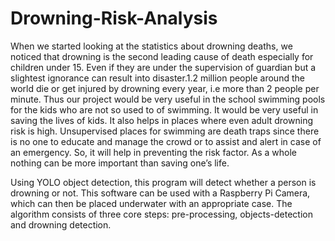 # Drowning-Risk-Analysis
When we started looking at the statistics about drowning deaths, we noticed that drowning is the second leading cause of death especially for children under 15. Even if they are under the supervision of guardian but a slightest ignorance can result into disaster.1.2 million people around the world die or get injured by drowning every year, i.e more than 2 people per minute.
Thus our project would be very useful in the school swimming pools for the kids who are not so used to of swimming. It would be very useful in saving the lives of kids. It also helps in places where even adult drowning risk is high.
Unsupervised places for swimming are death traps since there is no one to educate and manage the crowd or to assist and alert in case of an emergency. So, it will help in preventing the risk factor. As a whole nothing can be more important than saving one’s life.



Using YOLO object detection, this program will detect whether a person is drowning or not. This software can be used with a Raspberry Pi Camera, which can then be placed underwater with an appropriate case.
The algorithm consists of three core steps: pre-processing, objects-detection and drowning detection.
